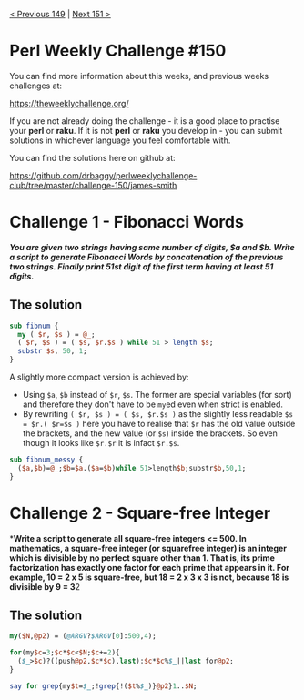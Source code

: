 [< Previous 149](https://github.com/drbaggy/perlweeklychallenge-club/tree/master/challenge-149/james-smith) |
[Next 151 >](https://github.com/drbaggy/perlweeklychallenge-club/tree/master/challenge-151/james-smith)
# Perl Weekly Challenge #150

You can find more information about this weeks, and previous weeks challenges at:

  https://theweeklychallenge.org/

If you are not already doing the challenge - it is a good place to practise your
**perl** or **raku**. If it is not **perl** or **raku** you develop in - you can
submit solutions in whichever language you feel comfortable with.

You can find the solutions here on github at:

https://github.com/drbaggy/perlweeklychallenge-club/tree/master/challenge-150/james-smith

# Challenge 1 - Fibonacci Words

***You are given two strings having same number of digits, $a and $b. Write a script to generate Fibonacci Words by concatenation of the previous two strings. Finally print 51st digit of the first term having at least 51 digits.***

## The solution

```perl
sub fibnum {
  my ( $r, $s ) = @_;
  ( $r, $s ) = ( $s, $r.$s ) while 51 > length $s;
  substr $s, 50, 1;
}
```

A slightly more compact version is achieved by:

 * Using `$a`, `$b` instead of `$r`, `$s`. The former are special variables (for sort) and therefore they don't have to be `my`ed even when strict is enabled.
 * By rewriting `( $r, $s ) = ( $s, $r.$s )` as the slightly less readable `$s = $r.( $r=$s )` here you have to realise that `$r` has the old value outside the brackets, and the new value (or `$s`) inside the brackets. So even though it looks like `$r.$r` it is infact `$r.$s`.

```perl
sub fibnum_messy {
  ($a,$b)=@_;$b=$a.($a=$b)while 51>length$b;substr$b,50,1;
}
```

# Challenge 2 - Square-free Integer

***Write a script to generate all square-free integers <= 500. In mathematics, a square-free integer (or squarefree integer) is an integer which is divisible by no perfect square other than 1. That is, its prime factorization has exactly one factor for each prime that appears in it. For example, 10 = 2 x 5 is square-free, but 18 = 2 x 3 x 3 is not, because 18 is divisible by 9 = 3**2

## The solution

```perl
my($N,@p2) = (@ARGV?$ARGV[0]:500,4);

for(my$c=3;$c*$c<$N;$c+=2){
  ($_>$c)?((push@p2,$c*$c),last):$c*$c%$_||last for@p2;
}

say for grep{my$t=$_;!grep{!($t%$_)}@p2}1..$N;
```
